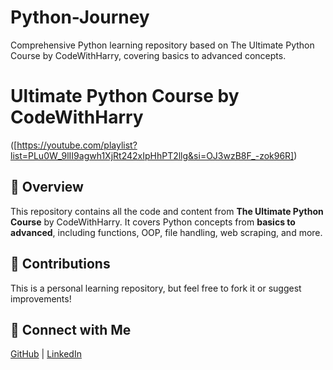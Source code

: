 # Python-Journey
Comprehensive Python learning repository based on The Ultimate Python Course by CodeWithHarry, covering basics to advanced concepts.

# Ultimate Python Course by CodeWithHarry
([https://youtube.com/playlist?list=PLu0W_9lII9agwh1XjRt242xIpHhPT2llg&si=OJ3wzB8F_-zok96R])

## 📌 Overview
This repository contains all the code and content from **The Ultimate Python Course** by CodeWithHarry. It covers Python concepts from **basics to advanced**, including functions, OOP, file handling, web scraping, and more.

## 🌟 Contributions
This is a personal learning repository, but feel free to fork it or suggest improvements!

## 🔗 Connect with Me
[GitHub](https://github.com/Dhyan327) | [LinkedIn](https://www.linkedin.com/in/dhyan-maniyar-b0b596299)
